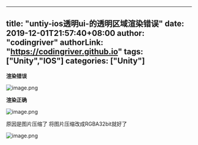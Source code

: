 ﻿
---
title: "untiy-ios透明ui-的透明区域渲染错误"
date: 2019-12-01T21:57:40+08:00
author: "codingriver"
authorLink: "https://codingriver.github.io"
 tags: ["Unity","IOS"]
categories: ["Unity"]
---

<!--more-->


**渲染错误**


![image.png](http://upload-images.jianshu.io/upload_images/1095643-4add35b200b35c53.png?imageMogr2/auto-orient/strip%7CimageView2/2/w/1240)  



**渲染正确**


![image.png](http://upload-images.jianshu.io/upload_images/1095643-36b1ef97be474c85.png?imageMogr2/auto-orient/strip%7CimageView2/2/w/1240)  



原因是图片压缩了
将图片压缩改成RGBA32bit就好了


![image.png](http://upload-images.jianshu.io/upload_images/1095643-3109660f1455955d.png?imageMogr2/auto-orient/strip%7CimageView2/2/w/1240)  

